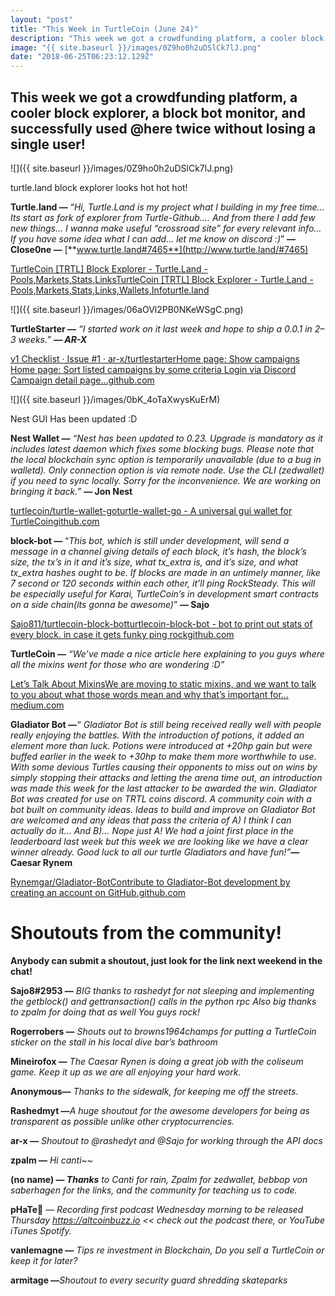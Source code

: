 ```yaml
---
layout: "post"
title: "This Week in TurtleCoin (June 24)"
description: "This week we got a crowdfunding platform, a cooler block explorer, a block bot monitor, and successfully used @here twice without losing a…"
image: "{{ site.baseurl }}/images/0Z9ho0h2uDSlCk7lJ.png"
date: "2018-06-25T06:23:12.129Z"
---
```


## This week we got a crowdfunding platform, a cooler block explorer, a block bot monitor, and successfully used @here twice without losing a single user!

![]({{ site.baseurl }}/images/0Z9ho0h2uDSlCk7lJ.png)

turtle.land block explorer looks hot hot hot!

**Turtle.land —** “_Hi, Turtle.Land is my project what I building in my free time… Its start as fork of explorer from Turtle-Github…. And from there I add few new things… I wanna make useful “crossroad site” for every relevant info… If you have some idea what I can add… let me know on discord :)_” **— Close0ne —** [**www.turtle.land#7465**](http://www.turtle.land/#7465)

[TurtleCoin \[TRTL\] Block Explorer - Turtle.Land - Pools,Markets,Stats,LinksTurtleCoin \[TRTL\] Block Explorer - Turtle.Land - Pools,Markets,Stats,Links,Wallets,Infoturtle.land](https://turtle.land/)

![]({{ site.baseurl }}/images/06aOVl2PB0NKeWSgC.png)

**TurtleStarter —** _“I started work on it last week and hope to ship a 0.0.1 in 2–3 weeks.”_ **_— AR-X_**

[v1 Checklist · Issue #1 · ar-x/turtlestarterHome page: Show campaigns Home page: Sort listed campaigns by some criteria Login via Discord Campaign detail page…github.com](https://github.com/ar-x/turtlestarter/issues/1)

![]({{ site.baseurl }}/images/0bK_4oTaXwysKuErM)

Nest GUI Has been updated :D

**Nest Wallet —** _“Nest has been updated to 0.23\. Upgrade is mandatory as it includes latest daemon which fixes some blocking bugs. Please note that the local blockchain sync option is temporarily unavailable (due to a bug in walletd). Only connection option is via remote node. Use the CLI (zedwallet) if you need to sync locally. Sorry for the inconvenience. We are working on bringing it back.”_ **_—_ Jon Nest**

[turtlecoin/turtle-wallet-goturtle-wallet-go - A universal gui wallet for TurtleCoingithub.com](https://github.com/turtlecoin/turtle-wallet-go/releases/latest)

**block-bot —** “_This bot, which is still under development, will send a message in a channel giving details of each block, it’s hash, the block’s size, the tx’s in it and it’s size, what tx_extra is, and it’s size, and what tx_extra hashes ought to be. If blocks are made in an untimely manner, like 7 second or 120 seconds within each other, it’ll ping RockSteady. This will be especially useful for Karai, TurtleCoin’s in development smart contracts on a side chain(its gonna be awesome)_” **— Sajo**

[Sajo811/turtlecoin-block-botturtlecoin-block-bot - bot to print out stats of every block. in case it gets funky ping rockgithub.com](https://github.com/sajo811/turtlecoin-block-bot)

**TurtleCoin —** _“We’ve made a nice article here explaining to you guys where all the mixins went for those who are wondering :D”_

[Let’s Talk About MixinsWe are moving to static mixins, and we want to talk to you about what those words mean and why that’s important for…medium.com](https://medium.com/@turtlecoin/lets-talk-about-mixins-430730035297)

**Gladiator Bot —**_“ Gladiator Bot is still being received really well with people really enjoying the battles. With the introduction of potions, it added an element more than luck. Potions were introduced at +20hp gain but were buffed earlier in the week to +30hp to make them more worthwhile to use. With some devious Turtles causing their opponents to miss out on wins by simply stopping their attacks and letting the arena time out, an introduction was made this week for the last attacker to be awarded the win. Gladiator Bot was created for use on TRTL coins discord. A community coin with a bot built on community ideas. Ideas to build and improve on Gladiator Bot are welcomed and any ideas that pass the criteria of A) I think I can actually do it… And B)… Nope just A! We had a joint first place in the leaderboard last week but this week we are looking like we have a clear winner already. Good luck to all our turtle Gladiators and have fun!”_**— Caesar Rynem**

[Rynemgar/Gladiator-BotContribute to Gladiator-Bot development by creating an account on GitHub.github.com](https://github.com/rynemgar/gladiator-bot)

# Shoutouts from the community!

**Anybody can submit a shoutout, just look for the link next weekend in the chat!**

**Sajo8#2953 —** _BIG thanks to rashedyt for not sleeping and implementing the getblock() and gettransaction() calls in the python rpc Also big thanks to zpalm for doing that as well You guys rock!_

**Rogerrobers —** _Shouts out to browns1964champs for putting a TurtleCoin sticker on the stall in his local dive bar’s bathroom_

**Mineirofox —** _The Caesar Rynen is doing a great job with the coliseum game. Keep it up as we are all enjoying your hard work._

**Anonymous—** _Thanks to the sidewalk, for keeping me off the streets._

**Rashedmyt —**_A huge shoutout for the awesome developers for being as transparent as possible unlike other cryptocurrencies._

**ar-x —** _Shoutout to @rashedyt and @Sajo for working through the API docs_

**zpalm —** _Hi canti\~\~_

**(no name) — _Thanks_** _to Canti for rain, Zpalm for zedwallet, bebbop von saberhagen for the links, and the community for teaching us to code._

**pHaTe🐐** — _Recording first podcast Wednesday morning to be released Thursday_ [_https://altcoinbuzz.io_](https://altcoinbuzz.io/) _<< check out the podcast there, or YouTube iTunes Spotify._

**vanlemagne —** _Tips re investment in Blockchain, Do you sell a TurtleCoin or keep it for later?_

**armitage —**_Shoutout to every security guard shredding skateparks_
